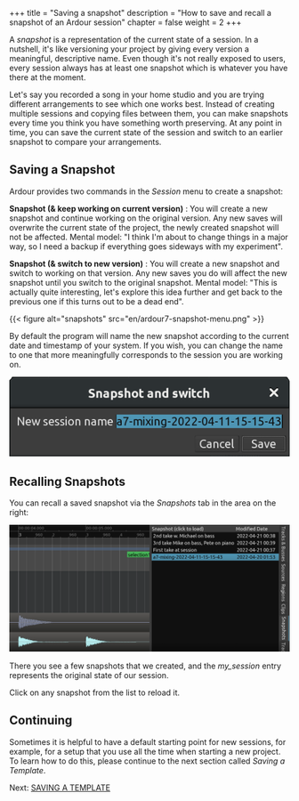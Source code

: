 +++
title = "Saving a snapshot"
description = "How to save and recall a snapshot of an Ardour session"
chapter = false
weight = 2
+++

A _snapshot_ is a representation of the current state of a session. In a
nutshell, it's like versioning your project by giving every version a
meaningful, descriptive name. Even though it's not really exposed to users,
every session always has at least one snapshot which is whatever you have
there at the moment.

Let's say you recorded a song in your home studio and you are trying different
arrangements to see which one works best. Instead of creating multiple sessions
and copying files between them, you can make snapshots every time you think you
have something worth preserving. At any point in time, you can save the current
state of the session and switch to an earlier snapshot to compare your
arrangements.

## Saving a Snapshot

Ardour provides two commands in the _Session_ menu to create a snapshot:

**Snapshot (& keep working on current version)**
: You will create a new snapshot and continue working on the original version.
Any new saves will overwrite the current state of the project, the newly
created snapshot will not be affected. Mental model: "I think I'm about to
change things in a major way, so I need a backup if everything goes sideways
with my experiment".

**Snapshot (& switch to new version)**
: You will create a new snapshot and switch to working on that version. Any new
saves you do will affect the new snapshot until you switch to the original
snapshot. Mental model: "This is actually quite interesting, let's explore this
idea further and get back to the previous one if this turns out to be a dead
end". 

{{< figure alt="snapshots" src="en/ardour7-snapshot-menu.png" >}}

By default the program will name the new snapshot according to the current date
and timestamp of your system. If you wish, you can change the name to one that
more meaningfully corresponds to the session you are working on.

![snapshots](en/ardour7-snapshot-name.png?width=350)

## Recalling Snapshots

You can recall a saved snapshot via the _Snapshots_ tab in the area on the
right:

![snapshot2](en/ardour7-snapshot-list.png?width=700)

There you see a few snapshots that we created, and the _my\_session_ entry
represents the original state of our session.

Click on any snapshot from the list to reload it.

## Continuing

Sometimes it is helpful to have a default starting point for new sessions, for
example, for a setup that you use all the time when starting a new project. To
learn how to do this, please continue to the next section called _Saving a
Template_. 

Next: [SAVING A TEMPLATE](../saving-a-template)
